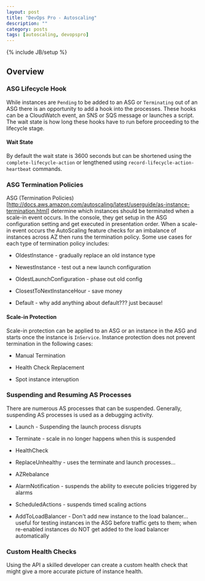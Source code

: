 ```yaml
---
layout: post
title: "DevOps Pro - Autoscaling"
description: ""
category: posts
tags: [autoscaling, devopspro]
---
```

{% include JB/setup %}

## Overview

### ASG Lifecycle Hook

While instances are ```Pending``` to be added to an ASG or ```Terminating``` out of an ASG there is an opportunity to add a hook into the processes. These hooks can be a CloudWatch event, an SNS or SQS message or launches a script. The wait state is how long these hooks have to run before proceeding to the lifecycle stage.

#### Wait State

By default the wait state is 3600 seconds but can be shortened using the ```complete-lifecycle-action``` or lengthened using ```record-lifecycle-action-heartbeat``` commands. 

### ASG Termination Policies

ASG (Termination Policies)[http://docs.aws.amazon.com/autoscaling/latest/userguide/as-instance-termination.html] determine which instances should be terminated when a scale-in event occurs. In the console, they get setup in the ASG configuration setting and get executed in presentation order. When a scale-in event occurs the AutoScaling feature checks for an imbalance of instances across AZ then runs the termination policy. Some use cases for each type of termination policy includes:

- OldestInstance - gradually replace an old instance type

- NewestInstance - test out a new launch configuration

- OldestLaunchConfiguration - phase out old config

- ClosestToNextInstanceHour - save money

- Default - why add anything about default??? just because!

#### Scale-in Protection

Scale-in protection can be applied to an ASG or an instance in the ASG and starts once the instance is ```InService```. Instance protection does not prevent termination in the following cases:

- Manual Termination

- Health Check Replacement

- Spot instance interuption

### Suspending and Resuming AS Processes

There are numerous AS processes that can be suspended. Generally, suspending AS processes is used as a debugging activity.

- Launch - Suspending the launch process disrupts 

- Terminate - scale in no longer happens when this is suspended

- HealthCheck

- ReplaceUnhealthy - uses the terminate and launch processes...

- AZRebalance

- AlarmNotification - suspends the ability to execute policies triggered by alarms

- ScheduledActions - suspends timed scaling actions

- AddToLoadBalancer - Don't add new instance to the load balancer... useful for testing instances in the ASG before traffic gets to them; when re-enabled instances do NOT get added to the load balancer automatically

### Custom Health Checks

Using the API a skilled developer can create a custom health check that might give a more accurate picture of instance health.
